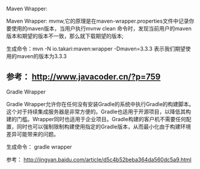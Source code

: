 Maven Wrapper:

Maven Wrapper: mvnw,它的原理是在maven-wrapper.properties文件中记录你要使用的maven版本，当用户执行mvnw clean 命令时，发现当前用户的maven版本和期望的版本不一致，那么就下载期望的版本;

生成命令：mvn -N io.takari:maven:wrapper -Dmaven=3.3.3 表示我们期望使用的maven的版本为3.3.3

参考： http://www.javacoder.cn/?p=759
----
Gradle Wrapper

Gradle Wrapper允许你在任何没有安装Gradle的系统中执行Gradle的构建脚本。这个对于持续集成服务器是非常方便的。Gradle也适用于开源项目，以降低其构建的门槛。Wrapper同时也适用于企业项目。Gradle构建的客户机不需要任何配置，同时也可以强制限制构建使用指定的Gradle版本，从而最小化由于构建环境差异可能带来的问题。

生成命令： gradle wrapper

参考： http://jingyan.baidu.com/article/d5c4b52beba364da560dc5a9.html
